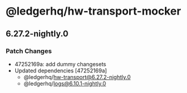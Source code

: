 # @ledgerhq/hw-transport-mocker

## 6.27.2-nightly.0

### Patch Changes

- 47252169a: add dummy changesets
- Updated dependencies [47252169a]
  - @ledgerhq/hw-transport@6.27.2-nightly.0
  - @ledgerhq/logs@6.10.1-nightly.0
